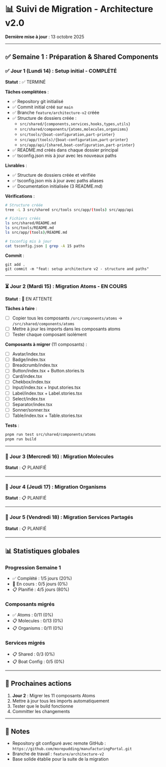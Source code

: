 # 📊 Suivi de Migration - Architecture v2.0

**Dernière mise à jour** : 13 octobre 2025

---

## ✅ Semaine 1 : Préparation & Shared Components

### ✅ Jour 1 (Lundi 14) : Setup initial - COMPLÉTÉ

**Statut** : ✅ TERMINÉ

**Tâches complétées** :
- ✅ Repository git initialisé
- ✅ Commit initial créé sur `main`
- ✅ Branche `feature/architecture-v2` créée
- ✅ Structure de dossiers créée :
  - `src/shared/{components,services,hooks,types,utils}`
  - `src/shared/components/{atoms,molecules,organisms}`
  - `src/tools/{boat-configuration,part-printer}`
  - `src/app/(tools)/{boat-configuration,part-printer}`
  - `src/app/api/{shared,boat-configuration,part-printer}`
- ✅ README.md créés dans chaque dossier principal
- ✅ tsconfig.json mis à jour avec les nouveaux paths

**Livrables** :
- ✅ Structure de dossiers créée et vérifiée
- ✅ tsconfig.json mis à jour avec paths aliases
- ✅ Documentation initialisée (3 README.md)

**Vérifications** :
```bash
# Structure créée
tree -L 3 src/shared src/tools src/app/(tools) src/app/api

# Fichiers créés
ls src/shared/README.md
ls src/tools/README.md
ls src/app/(tools)/README.md

# tsconfig mis à jour
cat tsconfig.json | grep -A 15 paths
```

**Commit** :
```
git add .
git commit -m "feat: setup architecture v2 - structure and paths"
```

---

### ⏳ Jour 2 (Mardi 15) : Migration Atoms - EN COURS

**Statut** : 🔄 EN ATTENTE

**Tâches à faire** :
- [ ] Copier tous les composants `/src/components/atoms` → `/src/shared/components/atoms`
- [ ] Mettre à jour les imports dans les composants atoms
- [ ] Tester chaque composant isolément

**Composants à migrer** (11 composants) :
- [ ] Avatar/index.tsx
- [ ] Badge/index.tsx
- [ ] Breadcrumb/index.tsx
- [ ] Button/index.tsx + Button.stories.ts
- [ ] Card/index.tsx
- [ ] Chekbox/index.tsx
- [ ] Input/index.tsx + Input.stories.tsx
- [ ] Label/index.tsx + Label.stories.tsx
- [ ] Select/index.tsx
- [ ] Separator/index.tsx
- [ ] Sonner/sonner.tsx
- [ ] Table/index.tsx + Table.stories.tsx

**Tests** :
```bash
pnpm run test src/shared/components/atoms
pnpm run build
```

---

### 📅 Jour 3 (Mercredi 16) : Migration Molecules

**Statut** : 📋 PLANIFIÉ

---

### 📅 Jour 4 (Jeudi 17) : Migration Organisms

**Statut** : 📋 PLANIFIÉ

---

### 📅 Jour 5 (Vendredi 18) : Migration Services Partagés

**Statut** : 📋 PLANIFIÉ

---

## 📊 Statistiques globales

### Progression Semaine 1
- ✅ Complété : 1/5 jours (20%)
- 🔄 En cours : 0/5 jours (0%)
- 📋 Planifié : 4/5 jours (80%)

### Composants migrés
- ✅ Atoms : 0/11 (0%)
- 📋 Molecules : 0/13 (0%)
- 📋 Organisms : 0/11 (0%)

### Services migrés
- 📋 Shared : 0/3 (0%)
- 📋 Boat Config : 0/5 (0%)

---

## 🎯 Prochaines actions

1. **Jour 2** : Migrer les 11 composants Atoms
2. Mettre à jour tous les imports automatiquement
3. Tester que le build fonctionne
4. Committer les changements

---

## 📝 Notes

- Repository git configuré avec remote GitHub : `https://github.com/morepudding/manufacturingPortal.git`
- Branche de travail : `feature/architecture-v2`
- Base solide établie pour la suite de la migration
